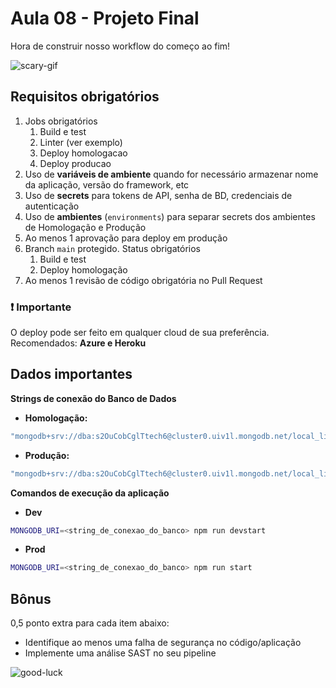 # Aula 08 - Projeto Final

Hora de construir nosso workflow do começo ao fim!

![scary-gif](https://media.giphy.com/media/12RfP2odT4hEOI/source.gif)
   
## Requisitos obrigatórios

1. Jobs obrigatórios
   1. Build e test
   2. Linter (ver exemplo)
   3. Deploy homologacao
   4. Deploy producao
2. Uso de **variáveis de ambiente** quando for necessário armazenar nome da aplicação, versão do framework, etc
3. Uso de **secrets** para tokens de API, senha de BD, credenciais de autenticação
4. Uso de **ambientes** (`environments`) para separar secrets dos ambientes de Homologação e Produção
5. Ao menos 1 aprovação para deploy em produção
6. Branch `main` protegido. Status obrigatórios
   1. Build e test
   2. Deploy homologação
7. Ao menos 1 revisão de código obrigatória no Pull Request

### ❗ Importante

O deploy pode ser feito em qualquer cloud de sua preferência. Recomendados: **Azure e Heroku**

## Dados importantes

**Strings de conexão do Banco de Dados**
- **Homologação:**

```javascript
"mongodb+srv://dba:s2OuCobCglTtech6@cluster0.uiv1l.mongodb.net/local_library_dev?retryWrites=true"
```

- **Produção:** 

```javascript
"mongodb+srv://dba:s2OuCobCglTtech6@cluster0.uiv1l.mongodb.net/local_library?retryWrites=true"
```


**Comandos de execução da aplicação**

- **Dev**

```bash
MONGODB_URI=<string_de_conexao_do_banco> npm run devstart
```

- **Prod**

```bash
MONGODB_URI=<string_de_conexao_do_banco> npm run start
```

## Bônus

0,5 ponto extra para cada item abaixo:
- Identifique ao menos uma falha de segurança no código/aplicação
- Implemente uma análise SAST no seu pipeline

![good-luck](https://media.giphy.com/media/QXPfCbIa2VLI5lbzEP/giphy.gif)

